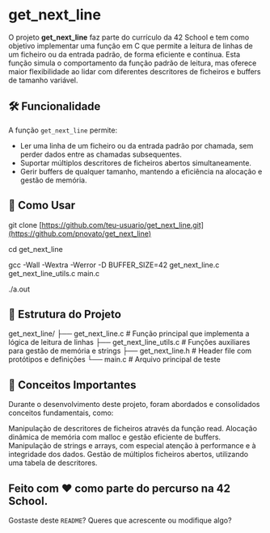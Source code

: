 # get_next_line

O projeto **get_next_line** faz parte do currículo da 42 School e tem como objetivo implementar uma função em C que permite a leitura de linhas de um ficheiro ou da entrada padrão, de forma eficiente e contínua. Esta função simula o comportamento da função padrão de leitura, mas oferece maior flexibilidade ao lidar com diferentes descritores de ficheiros e buffers de tamanho variável.

## 🛠️ Funcionalidade

A função `get_next_line` permite:
- Ler uma linha de um ficheiro ou da entrada padrão por chamada, sem perder dados entre as chamadas subsequentes.
- Suportar múltiplos descritores de ficheiros abertos simultaneamente.
- Gerir buffers de qualquer tamanho, mantendo a eficiência na alocação e gestão de memória.

## 🚀 Como Usar

git clone [https://github.com/teu-usuario/get_next_line.git](https://github.com/pnovato/get_next_line)

cd get_next_line

gcc -Wall -Wextra -Werror -D BUFFER_SIZE=42 get_next_line.c get_next_line_utils.c main.c

./a.out

## 📂 Estrutura do Projeto
get_next_line/
├── get_next_line.c         # Função principal que implementa a lógica de leitura de linhas
├── get_next_line_utils.c   # Funções auxiliares para gestão de memória e strings
├── get_next_line.h         # Header file com protótipos e definições
└── main.c                  # Arquivo principal de teste

## 🔧 Conceitos Importantes

Durante o desenvolvimento deste projeto, foram abordados e consolidados conceitos fundamentais, como:

  Manipulação de descritores de ficheiros através da função read.
  Alocação dinâmica de memória com malloc e gestão eficiente de buffers.
  Manipulação de strings e arrays, com especial atenção à performance e à integridade dos dados.
  Gestão de múltiplos ficheiros abertos, utilizando uma tabela de descritores.
  

## Feito com ❤️ como parte do percurso na 42 School.

Gostaste deste `README`? Queres que acrescente ou modifique algo?


